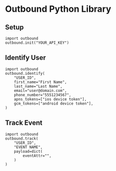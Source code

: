 # Outbound Python Library

## Setup

    import outbound
    outbound.init("YOUR_API_KEY")

## Identify User

    import outbound
    outbound.identify(
        "USER_ID",
        first_name="First Name",
        last_name="Last Name",
        email="user@domain.com",
        phone_number="5551234567",
        apns_tokens=["ios device token"],
        gcm_tokens=["android device token"],
    )

## Track Event

    import outbound
    outbound.track(
        "USER_ID",
        "EVENT NAME",
        payload=dict(
            eventAttr="",
        )
    )
